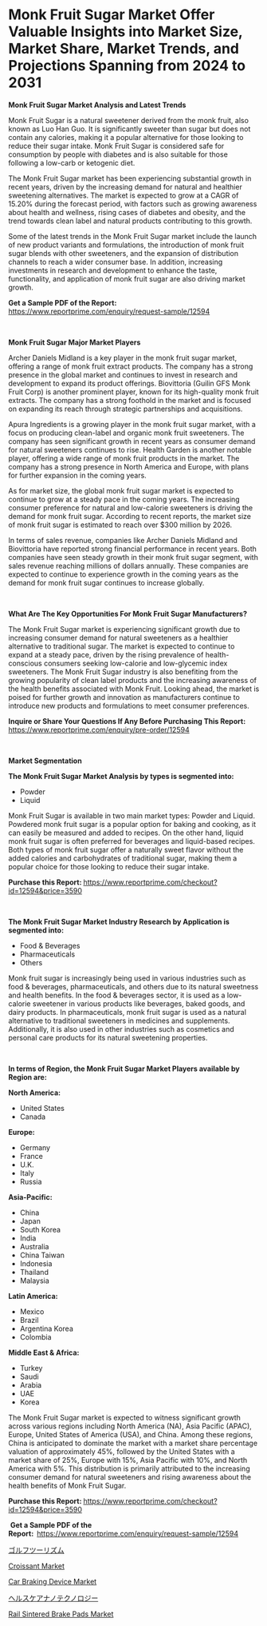 <p><h1>Monk Fruit Sugar Market Offer Valuable Insights into Market Size, Market Share, Market Trends, and Projections Spanning from 2024 to 2031</h1></p><p><strong>Monk Fruit Sugar Market Analysis and Latest Trends</strong></p>
<p><p>Monk Fruit Sugar is a natural sweetener derived from the monk fruit, also known as Luo Han Guo. It is significantly sweeter than sugar but does not contain any calories, making it a popular alternative for those looking to reduce their sugar intake. Monk Fruit Sugar is considered safe for consumption by people with diabetes and is also suitable for those following a low-carb or ketogenic diet.</p><p>The Monk Fruit Sugar market has been experiencing substantial growth in recent years, driven by the increasing demand for natural and healthier sweetening alternatives. The market is expected to grow at a CAGR of 15.20% during the forecast period, with factors such as growing awareness about health and wellness, rising cases of diabetes and obesity, and the trend towards clean label and natural products contributing to this growth.</p><p>Some of the latest trends in the Monk Fruit Sugar market include the launch of new product variants and formulations, the introduction of monk fruit sugar blends with other sweeteners, and the expansion of distribution channels to reach a wider consumer base. In addition, increasing investments in research and development to enhance the taste, functionality, and application of monk fruit sugar are also driving market growth.</p></p>
<p><strong>Get a Sample PDF of the Report:&nbsp;</strong> <a href="https://www.reportprime.com/enquiry/request-sample/12594">https://www.reportprime.com/enquiry/request-sample/12594</a></p>
<p>&nbsp;</p>
<p><strong>Monk Fruit Sugar Major Market Players</strong></p>
<p><p>Archer Daniels Midland is a key player in the monk fruit sugar market, offering a range of monk fruit extract products. The company has a strong presence in the global market and continues to invest in research and development to expand its product offerings. Biovittoria (Guilin GFS Monk Fruit Corp) is another prominent player, known for its high-quality monk fruit extracts. The company has a strong foothold in the market and is focused on expanding its reach through strategic partnerships and acquisitions.</p><p>Apura Ingredients is a growing player in the monk fruit sugar market, with a focus on producing clean-label and organic monk fruit sweeteners. The company has seen significant growth in recent years as consumer demand for natural sweeteners continues to rise. Health Garden is another notable player, offering a wide range of monk fruit products in the market. The company has a strong presence in North America and Europe, with plans for further expansion in the coming years.</p><p>As for market size, the global monk fruit sugar market is expected to continue to grow at a steady pace in the coming years. The increasing consumer preference for natural and low-calorie sweeteners is driving the demand for monk fruit sugar. According to recent reports, the market size of monk fruit sugar is estimated to reach over $300 million by 2026.</p><p>In terms of sales revenue, companies like Archer Daniels Midland and Biovittoria have reported strong financial performance in recent years. Both companies have seen steady growth in their monk fruit sugar segment, with sales revenue reaching millions of dollars annually. These companies are expected to continue to experience growth in the coming years as the demand for monk fruit sugar continues to increase globally.</p></p>
<p>&nbsp;</p>
<p><strong>What Are The Key Opportunities For Monk Fruit Sugar Manufacturers?</strong></p>
<p><p>The Monk Fruit Sugar market is experiencing significant growth due to increasing consumer demand for natural sweeteners as a healthier alternative to traditional sugar. The market is expected to continue to expand at a steady pace, driven by the rising prevalence of health-conscious consumers seeking low-calorie and low-glycemic index sweeteners. The Monk Fruit Sugar industry is also benefiting from the growing popularity of clean label products and the increasing awareness of the health benefits associated with Monk Fruit. Looking ahead, the market is poised for further growth and innovation as manufacturers continue to introduce new products and formulations to meet consumer preferences.</p></p>
<p><strong>Inquire or Share Your Questions If Any Before Purchasing This Report:</strong> <a href="https://www.reportprime.com/enquiry/pre-order/12594">https://www.reportprime.com/enquiry/pre-order/12594</a></p>
<p>&nbsp;</p>
<p><strong>Market Segmentation</strong></p>
<p><strong>The Monk Fruit Sugar Market Analysis by types is segmented into:</strong></p>
<p><ul><li>Powder</li><li>Liquid</li></ul></p>
<p><p>Monk Fruit Sugar is available in two main market types: Powder and Liquid. Powdered monk fruit sugar is a popular option for baking and cooking, as it can easily be measured and added to recipes. On the other hand, liquid monk fruit sugar is often preferred for beverages and liquid-based recipes. Both types of monk fruit sugar offer a naturally sweet flavor without the added calories and carbohydrates of traditional sugar, making them a popular choice for those looking to reduce their sugar intake.</p></p>
<p><strong>Purchase this Report:&nbsp;</strong><a href="https://www.reportprime.com/checkout?id=12594&price=3590">https://www.reportprime.com/checkout?id=12594&price=3590</a></p>
<p>&nbsp;</p>
<p><strong>The Monk Fruit Sugar Market Industry Research by Application is segmented into:</strong></p>
<p><ul><li>Food & Beverages</li><li>Pharmaceuticals</li><li>Others</li></ul></p>
<p><p>Monk fruit sugar is increasingly being used in various industries such as food & beverages, pharmaceuticals, and others due to its natural sweetness and health benefits. In the food & beverages sector, it is used as a low-calorie sweetener in various products like beverages, baked goods, and dairy products. In pharmaceuticals, monk fruit sugar is used as a natural alternative to traditional sweeteners in medicines and supplements. Additionally, it is also used in other industries such as cosmetics and personal care products for its natural sweetening properties.</p></p>
<p>&nbsp;</p>
<p><strong>In terms of Region, the Monk Fruit Sugar Market Players available by Region are:</strong></p>
<p>
    <p> <strong> North America: </strong>
        <ul>
            <li>United States</li>
            <li>Canada</li>
        </ul>
        </p> 
    <p> <strong> Europe: </strong>
        <ul>
            <li>Germany</li>
            <li>France</li>
            <li>U.K.</li>
            <li>Italy</li>
            <li>Russia</li>
        </ul>
        </p> 
    <p> <strong> Asia-Pacific: </strong>
        <ul>
            <li>China</li>
            <li>Japan</li>
            <li>South Korea</li>
            <li>India</li>
            <li>Australia</li>
            <li>China Taiwan</li>
            <li>Indonesia</li>
            <li>Thailand</li>
            <li>Malaysia</li>
        </ul>
        </p> 
    <p> <strong> Latin America: </strong>
        <ul>
            <li>Mexico</li>
            <li>Brazil</li>
            <li>Argentina Korea</li>
            <li>Colombia</li>
        </ul>
        </p> 
    <p> <strong> Middle East & Africa: </strong>
        <ul>
            <li>Turkey</li>
            <li>Saudi</li>
            <li>Arabia</li>
            <li>UAE</li>
            <li>Korea</li>
        </ul>
    </p>
    </p>
<p><p>The Monk Fruit Sugar market is expected to witness significant growth across various regions including North America (NA), Asia Pacific (APAC), Europe, United States of America (USA), and China. Among these regions, China is anticipated to dominate the market with a market share percentage valuation of approximately 45%, followed by the United States with a market share of 25%, Europe with 15%, Asia Pacific with 10%, and North America with 5%. This distribution is primarily attributed to the increasing consumer demand for natural sweeteners and rising awareness about the health benefits of Monk Fruit Sugar.</p></p>
<p><strong>Purchase this Report: </strong><a href="https://www.reportprime.com/checkout?id=12594&price=3590">https://www.reportprime.com/checkout?id=12594&price=3590</a></p>
<p>&nbsp;<strong>Get a Sample PDF of the Report:&nbsp;&nbsp;</strong><a href="https://www.reportprime.com/enquiry/request-sample/12594">https://www.reportprime.com/enquiry/request-sample/12594</a></p>
<p><strong></strong></p>
<p><p><a href="https://github.com/nxboeu02965442/Market-Research-Report-List-1/blob/main/580271917210.md">ゴルフツーリズム</a></p><p><a href="https://github.com/jaidynmorantestelletmjzya/Market-Research-Report-List-2/blob/main/croissant-market.md">Croissant Market</a></p><p><a href="https://issuu.com/reportprime-2/docs/car-braking-device-market-size-2030.pptx">Car Braking Device Market</a></p><p><a href="https://github.com/moulafa/Market-Research-Report-List-1/blob/main/656701917211.md">ヘルスケアナノテクノロジー</a></p><p><a href="https://issuu.com/reportprime-2/docs/rail-sintered-brake-pads-market-size-2030.pptx">Rail Sintered Brake Pads Market</a></p></p>